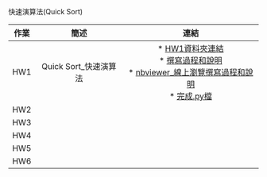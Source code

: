 快速演算法(Quick Sort)

| 作業 |          簡述         |                                                                                                                                                                                                                            連結                                                                                                                                                                                                                           |
|:----:|:---------------------:|:---------------------------------------------------------------------------------------------------------------------------------------------------------------------------------------------------------------------------------------------------------------------------------------------------------------------------------------------------------------------------------------------------------------------------------------------------------:|
|  HW1 | Quick Sort_快速演算法 | * [HW1資料夾連結](https://github.com/agying/leetcode-practices/tree/master/HW1)<br>* [撰寫過程和說明](https://github.com/agying/leetcode-practices/blob/master/HW1/Quick%20Sort_04154135.ipynb)<br>* [nbviewer_線上瀏覽撰寫過程和說明](https://nbviewer.jupyter.org/github/agying/leetcode-practices/blob/master/HW1/Quick%20Sort_04154135.ipynb)<br>* [完成.py檔](https://github.com/agying/leetcode-practices/blob/master/HW1/Quick%20Sort_04154135.py) |
|  HW2 |                       |                                                                                                                                                                                                                                                                                                                                                                                                                                                           |
|  HW3 |                       |                                                                                                                                                                                                                                                                                                                                                                                                                                                           |
|  HW4 |                       |                                                                                                                                                                                                                                                                                                                                                                                                                                                           |
|  HW5 |                       |                                                                                                                                                                                                                                                                                                                                                                                                                                                           |
|  HW6 |                       |                                                                                                                                                                                                                                                                                                                                                                                                                                                           |
